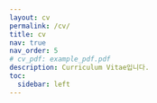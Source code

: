 ```yaml
---
layout: cv
permalink: /cv/
title: cv
nav: true
nav_order: 5
# cv_pdf: example_pdf.pdf
description: Curriculum Vitae입니다.
toc:
  sidebar: left
---
```

